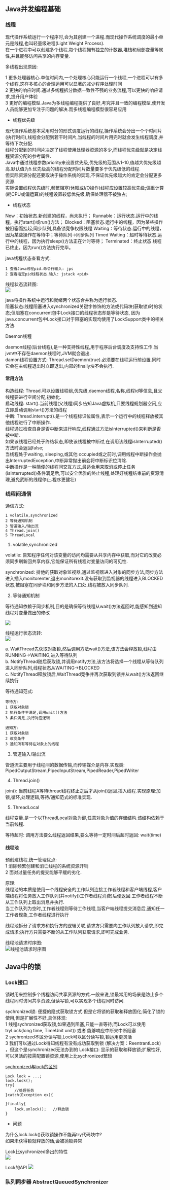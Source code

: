 ## Java并发编程基础

### 线程

现代操作系统运行一个程序时,会为其创建一个进程.而现代操作系统调度的最小单元是线程,也叫轻量级进程(Light Weight Process).    
在一个进程中可以创建多个线程,每个线程拥有独立的计数器,堆栈和局部变量等属性,并且能够访问共享的内存变量.

多线程出现原因:

1 更多处理器核心.单位时间内,一个处理核心只能运行一个线程,一个进程可以有多个线程,这样多核心的合理运用可以显著的减少程序处理时间    
2 更快的响应时间.通过多线程拆分数据一致性不强的业务流程,可以更快的响应请求,提升用户体验    
3 更好的编程模型.Java为多线程编程提供了良好,考究并且一致的编程模型,使开发人员能够更加专注于问题的解决.而多线程编程模型很容易应用

- 线程优先级

现代操作系统基本采用时分的形式调度运行的线程,操作系统会分出一个个时间片(执行时间),线程会分配到若干时间片,当线程的时间片用完时就会发生线程调度,并等待下次分配.    
线程分配到的时间片决定了线程使用处理器资源的多少,而线程优先级就是决定线程资源分配的参考属性.    
Java中通过线程参数priority来设置优先级,优先级的范围从1-10,值越大优先级越高.默认值为5.优先级高的线程分配时间片数量要多于优先级低的线程.    
但实际资源分配还要取决于操作系统的实现,不保证优先级越大的肯定会分配更多资源.    
实际设置线程优先级时,频繁阻塞(休眠或I/O操作)线程应设置较高优先级;偏重计算(耗CPU或偏运算)的线程设置较低优先级,确保处理器不被独占;    

- 线程状态

New：初始状态.新创建的线程，尚未执行；
Runnable：运行状态.运行中的线程，执行start()或run()方法；
Blocked：阻塞状态.运行中的线程，因为某些操作被阻塞而挂起;同步队列,具备锁竞争权限线程
Waiting：等待状态.运行中的线程，因为某些操作在等待中；等待队列->同步队列
Timed Waiting：超时等待状态.运行中的线程，因为执行sleep()方法正在计时等待；
Terminated：终止状态.线程已终止，因为run()方法执行完毕。

java线程状态查看方式:    
```
1 查看Java线程pid.命令行输入: jps    
2 查看指定pid线程状态.输入: jstack <pid>
```

线程状态流转图:    
![](https://img-blog.csdnimg.cn/235e29b1a10042c885e49a3145bc053a.png?x-oss-process=image/watermark,type_d3F5LXplbmhlaQ,shadow_50,text_Q1NETiBA5bCPYml0fg==,size_20,color_FFFFFF,t_70,g_se,x_16)

java将操作系统中运行和就绪两个状态合并称为运行状态.    
阻塞状态:线程阻塞进入synchronized关键字修饰的方法或代码块(获取锁)时的状态;但阻塞在concurrent包中Lock接口的线程状态却是等待状态,
因为java.concurrent包中Lock接口对于阻塞的实现均使用了LockSupport类中的相关方法.

Daemon线程

daemon线程(后台线程),是一种支持性线程,用于程序后台调度及支持性工作.当jvm中不存在daemon线程时,JVM就会退出.    
damon线程设置方式: Thread.setDaemon(true).必须要在线程运行前设置.同时它会在主线程退出时立即退出,内部的finally块不会执行.

#### 常用方法

构造线程: Thread.可以设置线程组,优先级,daemon线程,名称,线程id等信息,且父线程要进行空间分配,初始化.    
启动线程: start().当前线程(父线程)同步告知Java虚拟机,只要线程规划器空闲,应立即启动调用start()方法的线程    
中断: Thread.interrupt().是一个线程标识位属性,表示一个运行中的线程释放被其他线程进行了中断操作.    
线程通过检查自身是否中断来进行响应,线程通过方法isInterrupted()来判断是否被中断.    
如果该线程已经处于终结状态,即使该线程被中断过,在调用该线程isInterrupted()方法时会返回false;    
当线程处于waiting, sleeping,或其他 occupied或之前时,调用线程中断操作会抛出InterruptedException,中断异常抛出前会将中断标识位清除.    
中断操作是一种简便的线程间交互方式,最适合用来取消或停止任务(isInterrupted()条件满足后,可以安全优雅的终止线程,处理好线程结束前的资源清理,避免武断的线程停止.程序更健壮)


### 线程间通信

通信方式:    
```
1 volatile,synchronized    
2 等待通知机制    
3 管道输入/输出流    
4 Thread.join()    
5 ThreadLocal    

```

1. volatile,synchronized    

volatile: 告知程序任何对该变量的访问均需要从共享内存中获取,而对它的改变必须同步刷新回共享内存,它能保证所有线程对变量访问的可见性.

synchronized: 排他的获取对象监视器,通过监视器进入对象的同步方法,同步方法进入插入monitorenter,退出monitorexit.没有获取到监视器的线程进入BLOCKED状态,被阻塞在同步块和同步方法的入口处,线程被放入同步队列.


2. 等待通知机制    

等待通知依赖于同步机制,目的是确保等待线程从wait()方法返回时,能感知到通知线程对变量做出的修改

![](https://gimg2.baidu.com/image_search/src=http%3A%2F%2Fimg.136.la%2F20210904%2F72fd0c4f23104c138833d5bdea889187.jpg&refer=http%3A%2F%2Fimg.136.la&app=2002&size=f9999,10000&q=a80&n=0&g=0n&fmt=auto?sec=1658278772&t=92551ca647d3f03d837106d27c0cee8b)

线程运行状态流转:    
![](https://upload-images.jianshu.io/upload_images/9606149-2fcea95cc43cdfb8.png?imageMogr2/auto-orient/strip|imageView2/2/w/1168/format/webp)

a. WaitThread先获取对象锁,然后调用方法wait()方法,该方法会释放锁,线程由RUNNING->WAITING,进入等待队列    
b. NotifyThread随后获取锁,并调用notify方法,该方法将选择一个线程从等待队列进入同步队列,线程状态从WAITING->BLOCKED    
c. NotifyThread释放锁后,WaitThread竞争并再次获取到锁并从wait()方法返回继续执行 

等待通知范式:    

```
等待方:    
1 获取对象锁    
2 执行条件不满足,调用wait()方法    
3 条件满足,执行对应逻辑

通知方:    
1 获取对象锁    
2 改变条件    
3 通知所有等待在对象上的线程
```

3. 管道输入/输出流    

管道流主要用于线程间的数据传输,而传输媒介是内存.实现类:    
PipedOutputStream,PipedInputStream,PipedReader,PipedWriter

4. Thread.join()    

join(): 当前线程A等待thread线程终止之后才从join()返回.插入线程.实现原理:加锁,循环,处理逻辑,等待/通知范式的标准实现.

5. ThreadLocal  

线程变量.是一个以ThreadLocal对象为键,任意对象为值的存储结构.该结构依赖于当前线程.


等待超时: 调用方法要么线程返回结果,要么等待一定时间后超时返回: wait(time)

#### 线程池

预创建线程,统一管理优点:    
1 消除频繁创建和消亡线程的系统资源开销    
2 面对过量任务的提交能够平缓的劣化.

原理:    
线程池的本质是使用一个线程安全的工作队列连接工作者线程和客户端线程,客户端线程将任务放入工作队列(并notify()工作者线程消费)后便返回.工作者线程不断从工作队列上取出消息并执行.    
当工作队列为空时,工作者线程则等待工作线程,当客户端线程提交消息后,通知任一工作者现象,工作者线程进行执行

线程池拆分了请求方和执行方的逻辑关联,请求方只需要向工作队列放入请求,即完成请求;执行方只需要不断的从工作队列获取请求,即可完成业务.

线程池请求时序图:    
![线程池请求时序图](https://gimg2.baidu.com/image_search/src=http%3A%2F%2Fupload-images.jianshu.io%2Fupload_images%2F15002197-ee38d88a54913f42.png&refer=http%3A%2F%2Fupload-images.jianshu.io&app=2002&size=f9999,10000&q=a80&n=0&g=0n&fmt=auto?sec=1658451614&t=f74a6ef06f8672a4702e736f2cd55337)


## Java中的锁

### Lock接口

锁时用来控制多个线程访问共享资源的方式.一般来说,锁最常用的场景是防止多个线程同时访问共享资源,但读写锁,可以实现多个线程同时访问.

sychronized锁: 便捷的隐式获取锁方式.但是它将锁的获取和释放固化;简化了锁的使用,但是扩展性不好,具体体现:    
    1 线程sychronized获取锁,如果遇到阻塞,只能一直等待;而Lock可以使用tryLock(long time, TimeUnit unit)) 或者 能够响应中断来中断阻塞    
    2 sychronized不区分读写锁,Lock可以区分读写锁,锁运用更灵活    
    3 我们可以通过Lock得知线程有没有成功获取到锁 (解决方案：ReentrantLock) ，但这个是synchronized无法办到的
Lock接口: 显示的获取和释放锁;扩展性好,可以灵活的按需配置锁资源,使用上比sychronized繁琐

[sychronized与lock的区别](https://www.cnblogs.com/myseries/p/10784076.html)

```
Lock lock = ...;
lock.lock();
try{
    //处理任务
}catch(Exception ex){

}finally{
    lock.unlock();   //释放锁
}
```

- 问题

为什么lock.lock()获取锁操作不能再try代码块中?    
如果未获得锁就释放的话,会被抛锁异常

Lock比sychronized多出的特性    
![](https://www.icode9.com/i/ll/?i=20201214103843929.png)

Lock的API
![](https://www.icode9.com/i/ll/?i=20201214103823924.png?,type_ZmFuZ3poZW5naGVpdGk,shadow_10,text_aHR0cHM6Ly9ibG9nLmNzZG4ubmV0L3FxXzM0Mjc1Mjc3,size_16,color_FFFFFF,t_70)

### 队列同步器 AbstractQueuedSynchronizer





























